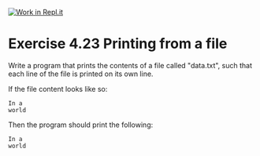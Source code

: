 [![Work in Repl.it](https://classroom.github.com/assets/work-in-replit-14baed9a392b3a25080506f3b7b6d57f295ec2978f6f33ec97e36a161684cbe9.svg)](https://classroom.github.com/online_ide?assignment_repo_id=4477422&assignment_repo_type=AssignmentRepo)
# Exercise 4.23 Printing from a file

Write a program that prints the contents of a file called "data.txt", such that each line of the file is printed on its own line.

If the file content looks like so:

```plaintext
In a
world
```

Then the program should print the following:

```plaintext
In a
world
```
